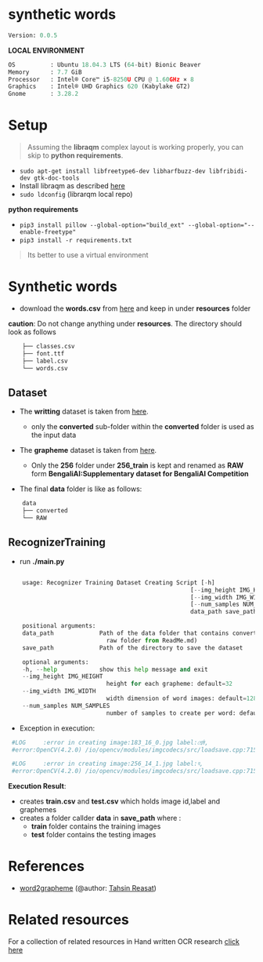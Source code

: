 
# synthetic words


```python
Version: 0.0.5     
```
**LOCAL ENVIRONMENT**  
```python
OS          : Ubuntu 18.04.3 LTS (64-bit) Bionic Beaver        
Memory      : 7.7 GiB  
Processor   : Intel® Core™ i5-8250U CPU @ 1.60GHz × 8    
Graphics    : Intel® UHD Graphics 620 (Kabylake GT2)  
Gnome       : 3.28.2  
```
# Setup
>Assuming the **libraqm** complex layout is working properly, you can skip to **python requirements**. 
*  ```sudo apt-get install libfreetype6-dev libharfbuzz-dev libfribidi-dev gtk-doc-tools```
* Install libraqm as described [here](https://github.com/HOST-Oman/libraqm)
* ```sudo ldconfig``` (librarqm local repo)

**python requirements**

* ```pip3 install pillow --global-option="build_ext" --global-option="--enable-freetype"```
* ```pip3 install -r requirements.txt``` 
> Its better to use a virtual environment 



# Synthetic words
* download the **words.csv** from [here](https://www.kaggle.com/reasat/extract-word-image-and-label) and keep in under **resources** folder

**caution**: Do not change anything under **resources**. The directory should look as follows
```python
    ├── classes.csv
    ├── font.ttf
    ├── label.csv
    └── words.csv
```


## Dataset
* The **writting** dataset is taken from [here](https://www.kaggle.com/reasat/banglawriting).
    * only the **converted**  sub-folder within the **converted** folder is used as the input data 

* The **grapheme** dataset is taken from [here](https://www.kaggle.com/pestipeti/bengali-quick-eda/#data). 
    * Only the **256** folder under **256_train** is kept and renamed as **RAW** form **BengaliAI:Supplementary dataset for BengaliAI Competition**

* The final **data** folder is like as follows:

```python
    data
    ├── converted
    └── RAW
```
## RecognizerTraining 
* run **./main.py**
```python

    usage: Recognizer Training Dataset Creating Script [-h]
                                                    [--img_height IMG_HEIGHT]
                                                    [--img_width IMG_WIDTH]
                                                    [--num_samples NUM_SAMPLES]
                                                    data_path save_path

    positional arguments:
    data_path             Path of the data folder that contains converted and
                            raw folder from ReadMe.md)
    save_path             Path of the directory to save the dataset

    optional arguments:
    -h, --help            show this help message and exit
    --img_height IMG_HEIGHT
                            height for each grapheme: default=32
    --img_width IMG_WIDTH
                            width dimension of word images: default=128
    --num_samples NUM_SAMPLES
                            number of samples to create per word: default=10


```
* Exception in execution:
```python
 #LOG     :error in creating image:183_16_0.jpg label:শ্রেষ্ঠ,
 #error:OpenCV(4.2.0) /io/opencv/modules/imgcodecs/src/loadsave.cpp:715: error: (-215:Assertion failed) !_img.empty() in function 'imwrite'

 #LOG     :error in creating image:256_14_1.jpg label:ব,
 #error:OpenCV(4.2.0) /io/opencv/modules/imgcodecs/src/loadsave.cpp:715: error: (-215:Assertion failed) !_img.empty() in function 'imwrite'

```

**Execution Result**:
* creates **train.csv** and **test.csv**  which holds image id,label and graphemes
* creates a folder callder **data** in **save_path** where :
    * **train** folder contains the training images
    * **test** folder contains the testing images



# References

* [word2grapheme](https://www.kaggle.com/reasat/extract-word-image-and-label) (@author: [Tahsin Reasat](https://www.kaggle.com/reasat))

# Related resources

For a collection of related resources in Hand written OCR research [click here](https://docs.google.com/spreadsheets/d/1LcEsd3z6lv4MO-ynbAawEjJ27jvPUoFiU9adQkD9g1A/edit?usp=sharing) 
